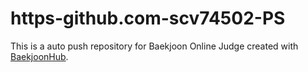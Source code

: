 # https-github.com-scv74502-PS
This is a auto push repository for Baekjoon Online Judge created with [BaekjoonHub](https://github.com/BaekjoonHub/BaekjoonHub).
